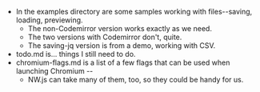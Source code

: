 * In the examples directory are some samples working with files--saving, loading, previewing.
  * The non-Codemirror version works exactly as we need.
  * The two versions with Codemirror don't, quite.
  * The saving-jq version is from a demo, working with CSV.
* todo.md is... things I still need to do.
* chromium-flags.md is a list of a few flags that can be used when launching Chromium --
  * NW.js can take many of them, too, so they could be handy for us.

